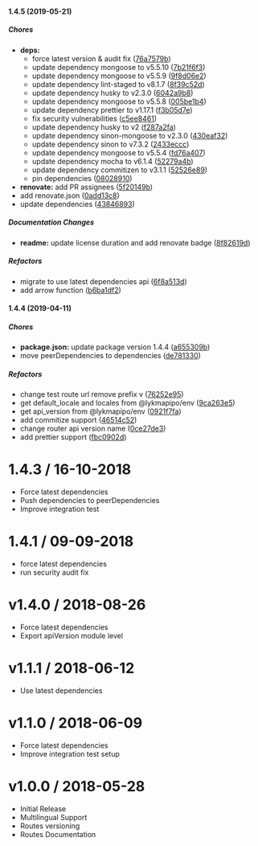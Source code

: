 #### 1.4.5 (2019-05-21)

##### Chores

- **deps:**
  - force latest version & audit fix ([76a7579b](https://github.com/CodeTanzania/majifix-priority/commit/76a7579b876bc90c0686bd2ad68800be9f97e0ef))
  - update dependency mongoose to v5.5.10 ([7b21f6f3](https://github.com/CodeTanzania/majifix-priority/commit/7b21f6f348307d0b423e0500283be1b4f11eb835))
  - update dependency mongoose to v5.5.9 ([9f8d06e2](https://github.com/CodeTanzania/majifix-priority/commit/9f8d06e281f12ffd0de9fa616758a6be81a88ea4))
  - update dependency lint-staged to v8.1.7 ([8f39c52d](https://github.com/CodeTanzania/majifix-priority/commit/8f39c52d0cac1982040b249d38ba2bdccb19c7ab))
  - update dependency husky to v2.3.0 ([6042a9b8](https://github.com/CodeTanzania/majifix-priority/commit/6042a9b8fc58b66e978dd5f276035ba12b984df0))
  - update dependency mongoose to v5.5.8 ([005be1b4](https://github.com/CodeTanzania/majifix-priority/commit/005be1b448b25c0195264f329a810759927dffdc))
  - update dependency prettier to v1.17.1 ([f3b05d7e](https://github.com/CodeTanzania/majifix-priority/commit/f3b05d7e5e57fd9cb96b2eaf2d6d13988352d640))
  - fix security vulnerabilities ([c5ee8461](https://github.com/CodeTanzania/majifix-priority/commit/c5ee8461160e957ffda833ca39e9929c205c3831))
  - update dependency husky to v2 ([f287a2fa](https://github.com/CodeTanzania/majifix-priority/commit/f287a2fa5d6732db1547a3049b5436d186e51e65))
  - update dependency sinon-mongoose to v2.3.0 ([430eaf32](https://github.com/CodeTanzania/majifix-priority/commit/430eaf32290268a3b549691ff73be3f765a236f9))
  - update dependency sinon to v7.3.2 ([2433eccc](https://github.com/CodeTanzania/majifix-priority/commit/2433eccc7e0b79d5d366a4d291fb112a069a3a84))
  - update dependency mongoose to v5.5.4 ([fd76a407](https://github.com/CodeTanzania/majifix-priority/commit/fd76a40743ec8fab67ad658dd4b06f6a9eeaee81))
  - update dependency mocha to v6.1.4 ([52279a4b](https://github.com/CodeTanzania/majifix-priority/commit/52279a4bac494531fc053cc19183a0846faff352))
  - update dependency commitizen to v3.1.1 ([52526e89](https://github.com/CodeTanzania/majifix-priority/commit/52526e896fa3f59e2019348eea02f6f1dd39fc06))
  - pin dependencies ([08028910](https://github.com/CodeTanzania/majifix-priority/commit/08028910af355a2a41c854e4c81aeba91bf4d156))
- **renovate:** add PR assignees ([5f20149b](https://github.com/CodeTanzania/majifix-priority/commit/5f20149b3e3d9d2d447cb9d37f02700c259a3f61))
- add renovate.json ([0add13c8](https://github.com/CodeTanzania/majifix-priority/commit/0add13c86080bb57bfa22d86fb7d994fa89bb162))
- update dependencies ([43846893](https://github.com/CodeTanzania/majifix-priority/commit/43846893591df38391771e868eeeac2ff5cf91c5))

##### Documentation Changes

- **readme:** update license duration and add renovate badge ([8f82619d](https://github.com/CodeTanzania/majifix-priority/commit/8f82619db8480aa2abf472bd4eaea2801476a47e))

##### Refactors

- migrate to use latest dependencies api ([6f8a513d](https://github.com/CodeTanzania/majifix-priority/commit/6f8a513d6a152a2d501d19e692efa60ea0a6e838))
- add arrow function ([b6ba1df2](https://github.com/CodeTanzania/majifix-priority/commit/b6ba1df2c61ea3f4bc7285958bea4609d80059d9))

#### 1.4.4 (2019-04-11)

##### Chores

- **package.json:** update package version 1.4.4 ([a655309b](https://github.com/CodeTanzania/majifix-priority/commit/a655309b0bc8dacbffb5a2c6735449992c2e529c))
- move peerDependencies to dependencies ([de781330](https://github.com/CodeTanzania/majifix-priority/commit/de781330f9a789e23d7e634a21b5ad6907e87e60))

##### Refactors

- change test route url remove prefix v ([76252e95](https://github.com/CodeTanzania/majifix-priority/commit/76252e950d56ab95cf6f6bdaeaf4bd6a4d5160a5))
- get default_locale and locales from @lykmapipo/env ([9ca263e5](https://github.com/CodeTanzania/majifix-priority/commit/9ca263e564cb008e4e4f0a4e65297be2f407a98b))
- get api_version from @lykmapipo/env ([0921f7fa](https://github.com/CodeTanzania/majifix-priority/commit/0921f7fae41c398bda4403ad459d03201f4eb6ac))
- add commitize support ([46514c52](https://github.com/CodeTanzania/majifix-priority/commit/46514c52f439a74ec86b4cd89afc48b58f62fa26))
- change router api version name ([0ce27de3](https://github.com/CodeTanzania/majifix-priority/commit/0ce27de362dca153153184064919e3850c90ebeb))
- add prettier support ([fbc0902d](https://github.com/CodeTanzania/majifix-priority/commit/fbc0902d9f8219048a60411062b8cc84f200a899))

# 1.4.3 / 16-10-2018

- Force latest dependencies
- Push dependencies to peerDependencies
- Improve integration test

# 1.4.1 / 09-09-2018

- force latest dependencies
- run security audit fix

# v1.4.0 / 2018-08-26

- Force latest dependencies
- Export apiVersion module level

# v1.1.1 / 2018-06-12

- Use latest dependencies

# v1.1.0 / 2018-06-09

- Force latest dependencies
- Improve integration test setup

# v1.0.0 / 2018-05-28

- Initial Release
- Multilingual Support
- Routes versioning
- Routes Documentation
